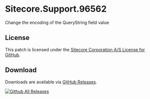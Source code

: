 # Sitecore.Support.96562
Change the encoding of the QueryString field value

## License  
This patch is licensed under the [Sitecore Corporation A/S License for GitHub](https://github.com/sitecoresupport/Sitecore.Support.96562/blob/master/LICENSE).  

## Download  
Downloads are available via [GitHub Releases](https://github.com/sitecoresupport/Sitecore.Support.96562/releases).  

[![Github All Releases](https://img.shields.io/github/downloads/SitecoreSupport/Sitecore.Support.96562/total.svg)](https://github.com/SitecoreSupport/Sitecore.Support.96562/releases)
